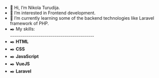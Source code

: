 - 👋 Hi, I’m Nikola Turudija.
- 👀 I’m interested in Frontend development.
- 🌱 I’m currently learning some of the backend technologies like Laravel framework of PHP.
- ✒️ My skills: <br>
------------------------------------------ <br>
- ✒️ <b>HTML</b> <br>
- ✒️ <b>CSS</b> <br>
- ✒️ <b>JavaScript</b> <br>
- ✒️ <b>VueJS</b> <br>
- ✒️ <b>Laravel</b> <br>
